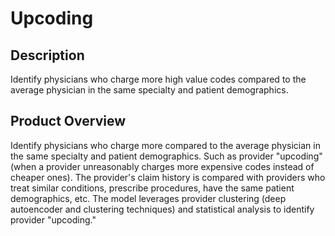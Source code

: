 # Upcoding

## Description
Identify physicians who charge more high value codes compared to the average physician in the same specialty and patient demographics.

## Product Overview
Identify physicians who charge more compared to the average physician in the same specialty and patient demographics. Such as provider "upcoding" (when a provider unreasonably charges more expensive codes instead of cheaper ones). The provider's claim history is compared with providers who treat similar conditions, prescribe procedures, have the same patient demographics, etc. The model leverages provider clustering (deep autoencoder and clustering techniques) and statistical analysis to identify provider "upcoding."

